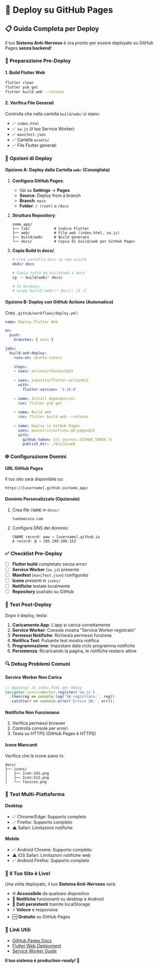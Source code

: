 # 🚀 Deploy su GitHub Pages

## 📋 **Guida Completa per Deploy**

Il tuo **Sistema Anti-Nervoso** è ora pronto per essere deployato su GitHub Pages **senza backend**!

### 🎯 **Preparazione Pre-Deploy**

#### 1. **Build Flutter Web**
```bash
flutter clean
flutter pub get
flutter build web --release
```

#### 2. **Verifica File Generati**
Controlla che nella cartella `build/web/` ci siano:
- ✅ `index.html`
- ✅ `sw.js` (il tuo Service Worker)
- ✅ `manifest.json`
- ✅ Cartella `assets/`
- ✅ File Flutter generati

### 🔧 **Opzioni di Deploy**

#### **Opzione A: Deploy dalla Cartella `web/` (Consigliata)**

1. **Configura GitHub Pages**:
   - Vai su **Settings** → **Pages**
   - **Source**: Deploy from a branch
   - **Branch**: `main`
   - **Folder**: `/ (root)` o `/docs`

2. **Struttura Repository**:
   ```
   nome_app/
   ├── lib/           # Codice Flutter
   ├── web/           # File web (index.html, sw.js)
   ├── build/web/     # Build generato
   └── docs/          # Copia di build/web per GitHub Pages
   ```

3. **Copia Build in docs/**:
   ```bash
   # Crea cartella docs se non esiste
   mkdir docs
   
   # Copia tutto da build/web a docs
   cp -r build/web/* docs/
   
   # Su Windows:
   # xcopy build\\web\\* docs\\ /E /I
   ```

#### **Opzione B: Deploy con GitHub Actions (Automatico)**

Crea `.github/workflows/deploy.yml`:

```yaml
name: Deploy Flutter Web

on:
  push:
    branches: [ main ]

jobs:
  build-and-deploy:
    runs-on: ubuntu-latest
    
    steps:
    - uses: actions/checkout@v3
    
    - uses: subosito/flutter-action@v2
      with:
        flutter-version: '3.16.0'
    
    - name: Install dependencies
      run: flutter pub get
    
    - name: Build web
      run: flutter build web --release
    
    - name: Deploy to GitHub Pages
      uses: peaceiris/actions-gh-pages@v3
      with:
        github_token: ${{ secrets.GITHUB_TOKEN }}
        publish_dir: ./build/web
```

### 🌐 **Configurazione Domini**

#### **URL GitHub Pages**
Il tuo sito sarà disponibile su:
```
https://[username].github.io/nome_app/
```

#### **Dominio Personalizzato (Opzionale)**
1. Crea file `CNAME` in `docs/`:
   ```
   tuodominio.com
   ```

2. Configura DNS del dominio:
   ```
   CNAME record: www → [username].github.io
   A record: @ → 185.199.108.153
   ```

### ✅ **Checklist Pre-Deploy**

- [ ] **Flutter build** completato senza errori
- [ ] **Service Worker** (`sw.js`) presente
- [ ] **Manifest** (`manifest.json`) configurato
- [ ] **Icone** presenti in `icons/`
- [ ] **Notifiche** testate localmente
- [ ] **Repository** pushato su GitHub

### 🧪 **Test Post-Deploy**

Dopo il deploy, testa:

1. **Caricamento App**: L'app si carica correttamente
2. **Service Worker**: Console mostra "Service Worker registrato"
3. **Permessi Notifiche**: Richiesta permessi funziona
4. **Notifica Test**: Pulsante test mostra notifica
5. **Programmazione**: Impostare data ciclo programma notifiche
6. **Persistenza**: Ricaricando la pagina, le notifiche restano attive

### 🔍 **Debug Problemi Comuni**

#### **Service Worker Non Carica**
```javascript
// Aggiungi in index.html per debug
navigator.serviceWorker.register('sw.js')
  .then(reg => console.log('SW registrato:', reg))
  .catch(err => console.error('Errore SW:', err));
```

#### **Notifiche Non Funzionano**
1. Verifica permessi browser
2. Controlla console per errori
3. Testa su HTTPS (GitHub Pages è HTTPS)

#### **Icone Mancanti**
Verifica che le icone siano in:
```
docs/
├── icons/
│   ├── Icon-192.png
│   ├── Icon-512.png
│   └── favicon.png
```

### 📱 **Test Multi-Piattaforma**

#### **Desktop**
- ✅ Chrome/Edge: Supporto completo
- ✅ Firefox: Supporto completo
- ⚠️ Safari: Limitazioni notifiche

#### **Mobile**
- ✅ Android Chrome: Supporto completo
- ⚠️ iOS Safari: Limitazioni notifiche web
- ✅ Android Firefox: Supporto completo

### 🎉 **Il Tuo Sito è Live!**

Una volta deployato, il tuo **Sistema Anti-Nervoso** sarà:
- 🌐 **Accessibile** da qualsiasi dispositivo
- 🔔 **Notifiche** funzionanti su desktop e Android
- 💾 **Dati persistenti** tramite localStorage
- ⚡ **Veloce** e responsive
- 🆓 **Gratuito** su GitHub Pages

### 🔗 **Link Utili**

- [GitHub Pages Docs](https://docs.github.com/en/pages)
- [Flutter Web Deployment](https://docs.flutter.dev/deployment/web)
- [Service Worker Guide](https://developer.mozilla.org/en-US/docs/Web/API/Service_Worker_API)

**Il tuo sistema è production-ready! 🚀**